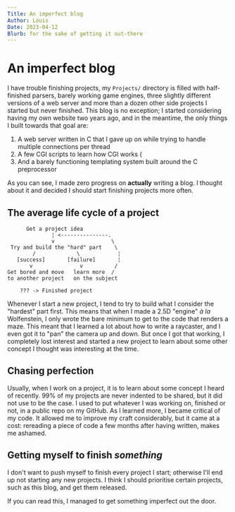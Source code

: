 ```yaml
---
Title: An imperfect blog
Author: Louis
Date: 2023-04-12
Blurb: for the sake of getting it out-there
---
```

# An imperfect blog

I have trouble finishing projects, my `Projects/` directory is filled
with half-finished parsers, barely working game engines, three slightly different
versions of a web server and more than a dozen other side projects I started
but never finished. This blog is no exception; I started considering having
my own website two years ago, and in the meantime, the only things I built towards
that goal are:

1. A web server written in C that I gave up on while trying to handle multiple
   connections per thread
2. A few CGI scripts to learn how CGI works (
3. And a barely functioning templating system built around the C preprocessor

As you can see, I made zero progress on **actually** writing a blog. I thought
about it and decided I should start finishing projects more often.


## The average life cycle of a project
```no-hi
      Get a project idea
              ¦ <---------------.
              v                  \
 Try and build the "hard" part    \
        /             \            ¦
   [success]       [failure]       ¦
       v               v          /
Get bored and move   learn more  /
to another project   on the subject

    ??? -> Finished project
```
Whenever I start a new project, I tend to try to build what I consider the
"hardest" part first. This means that when I made a 2.5D "engine" *à la*
Wolfenstein, I only wrote the bare minimum to get to the code that renders a maze.
This meant that I learned a lot about how to write a raycaster, and I even
got it to "pan" the camera up and down. But once I got that working, I completely
lost interest and started a new project to learn about some other concept I
thought was interesting at the time.

## Chasing perfection

Usually, when I work on a project, it is to learn about some concept I
heard of recently. 99% of my projects are never indented to be shared, but it
did not use to be the case. I used to put whatever I was working on, finished
or not, in a public repo on my GitHub. As I learned more, I became critical of
my code. It allowed me to improve my craft considerably, but it came at a cost:
rereading a piece of code a few months after having written, makes me ashamed.

## Getting myself to finish *something*

I don't want to push myself to finish every project I start; otherwise I'll end
up not starting any new projects. I think I should prioritise certain projects,
such as this blog, and get them released.

If you can read this, I managed to get something imperfect out the door.
